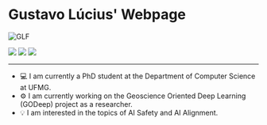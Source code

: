 # Gustavo Lúcius' Webpage

![GLF](https://github.com/gustavolucius/gustavolucius.github.io/assets/62659698/fdf3d78e-0741-4179-87fa-b080625e35b6)



<div>
<a href = "mailto:gustavo.lucius@dcc.ufmg.br"><img loading="lazy" src="https://github.com/gustavolucius/gustavolucius.github.io/assets/62659698/e012d37c-f474-4243-a45d-c6bfcacb2f7e" target="_blank"></a>
<a href="http://linkedin.com/in/gustavolucius" target="_blank"><img loading="lazy" src="https://github.com/gustavolucius/gustavolucius.github.io/assets/62659698/f1113bdf-b187-44b7-a40c-02ff9f56596c" target="_blank"></a>
<a href="http://lattes.cnpq.br/8596457391840162" target="_blank"><img loading="lazy" src="https://github.com/gustavolucius/gustavolucius.github.io/assets/62659698/1efcd64f-64dc-48e1-a3f8-ce8ac2d8c988" target="_blank"></a>   
</div>

----------------------------
- 💻 I am currently a PhD student at the Department of Computer Science at UFMG.
- ⚙️ I am currently working on the Geoscience Oriented Deep Learning (GODeep) project as a researcher.
- 💡 I am interested in the topics of AI Safety and AI Alignment.
